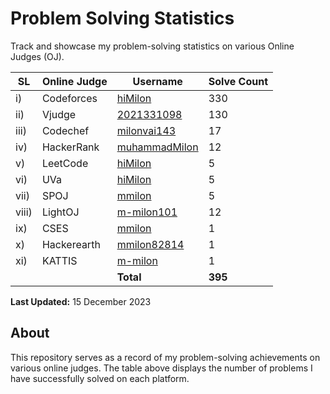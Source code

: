 # Problem Solving Statistics

Track and showcase my problem-solving statistics on various Online Judges (OJ).

|SL| Online Judge | Username | Solve Count |
|---------| ------------ | -------- | ----------- |
|i)| Codeforces   | [hiMilon](https://codeforces.com/profile/mmilon82814) | 330 |
|ii)| Vjudge       | [2021331098](https://vjudge.net/user/2021331098) | 130 |
| iii)| Codechef     | [milonvai143](https://www.codechef.com/users/milonvai143) | 17  |
|iv)| HackerRank   | [muhammadMilon](https://www.hackerrank.com/profile/muhammadMilon) | 12 |
|v)| LeetCode     | [hiMilon](https://leetcode.com/hiMilon/) | 5  |
|vi)| UVa          | [hiMilon](https://onlinejudge.org/index.php?option=com_onlinejudge&Itemid=15) | 5  |
|vii)| SPOJ         | [mmilon](https://www.spoj.com/myaccount) | 5  |
|viii)| LightOJ      | [m-milon101](https://lightoj.com/user/m-milon101)|12|
|ix)| CSES         | [mmilon](https://cses.fi/user/190846)| 1|
|x)|Hackerearth|   [mmilon82814](https://www.hackerearth.com/@mmilon82814)|1|
|xi)|KATTIS| [m-milon](https://open.kattis.com/users/m-milon)|1|
|   | |         **Total**   | **395**  |

**Last Updated:** 15 December 2023

## About

This repository serves as a record of my problem-solving achievements on various online judges. The table above displays the number of problems I have successfully solved on each platform.
